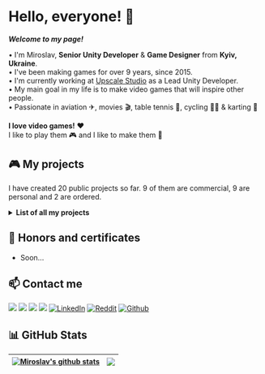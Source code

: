# Hello, everyone! 👋
<b><i>Welcome to my page!</i></b>

• I'm Miroslav, <b>Senior Unity Developer</b> & <b>Game Designer</b> from <b>Kyiv, Ukraine</b>.<br>
• I've been making games for over 9 years, since 2015.<br>
• I'm currently working at [Upscale Studio](https://x.com/upscale_with_us) as a Lead Unity Developer.<br>
• My main goal in my life is to make video games that will inspire other people.<br>
• Passionate in aviation ✈, movies 🎬, table tennis 🏓, cycling 🚴‍♂️ & karting 🏁

<b>I love video games!</b> ❤<br> 
I like to play them 🎮 and I like to make them 🔨<br>

## 🎮 My projects
I have created 20 public projects so far. 9 of them are commercial, 9 are personal and 2 are ordered.

<details>
  <summary><b>List of all my projects</b></summary>
  
| | Title | Year | Type | Platform | Genre | Status | URL |
| :---: | :--- | :---: | :---: | :---: | :---: | :---: | :---: |
| 🚌 | Idle Bus Station | 2024 | Game | Mobile | Tycoon | Commercial | [<img align="center" src="https://github.com/MiroslavShard/miroslavshard/blob/main/google-play.png" width="30%" height="30%">](https://play.google.com/store/apps/details?id=com.cobragames.idle.bus.station.tycoon.coach.empire.simulator)
| |
| 🚇 | Idle Subway Tycoon | 2023 | Game | Mobile | Tycoon | Commercial | [<img align="center" src="https://github.com/MiroslavShard/miroslavshard/blob/main/google-play.png" width="30%" height="30%">](https://play.google.com/store/apps/details?id=com.cobragames.idle.subway.tycoon.train.station.empire.underground.railway.tran.railroad.simulator)
| ✈ | Idle Airplane Factory | 2023 | Game | Mobile | Tycoon | Commercial | [<img align="center" src="https://github.com/MiroslavShard/miroslavshard/blob/main/google-play.png" width="30%" height="30%">](https://play.google.com/store/apps/details?id=com.cobragames.idle.airplane.factory.tycoon.aircraft.airport.empire.airlines)
| 🚚 | Mini Truck Simulator | 2023 | Game | Mobile | Simulator | Commercial | [<img align="center" src="https://github.com/MiroslavShard/miroslavshard/blob/main/google-play.png" width="30%" height="30%">](https://play.google.com/store/apps/details?id=com.cobragames.truck) |
| |
| 🐍 | Car Snake Online | 2022 | Game | Mobile | Hyper Casual | Commercial | [<img align="center" src="https://github.com/MiroslavShard/miroslavshard/blob/main/google-play.png" width="30%" height="30%">](https://play.google.com/store/apps/details?id=com.cobragames.snake) |
| |
| 💾 | Save GameDev | 2021 | Game | Desktop | Shooter | Personal | [<img align="center" src="https://github.com/MiroslavShard/miroslavshard/blob/main/github.png" width="30%" height="30%">](https://github.com/MiroslavShard/genesis-game-jam-2021) |
| 🚇 | Euro Subway Simulator | 2021 | Game | Mobile | Simulator | Commercial | [<img align="center" src="https://github.com/MiroslavShard/miroslavshard/blob/main/google-play.png" width="30%" height="30%">](https://play.google.com/store/apps/details?id=com.cobragames.subway) |
| 🧪 | Chemistry AR | 2021 | App | Mobile | AR | Personal | [<img align="center" src="https://github.com/MiroslavShard/miroslavshard/blob/main/github.png" width="30%" height="30%">](https://github.com/MiroslavShard/chemistry-ar) |
| |
| 🐟 | Clean a Fish | 2020 | Game | Mobile | Simulator | Freelance | [<img align="center" src="https://github.com/MiroslavShard/miroslavshard/blob/main/google-play.png" width="30%" height="30%">](https://play.google.com/store/apps/details?id=com.figasegames.cleanafish) |
| 📚 | English for Kids VR | 2020 | Game | Mobile | VR | Freelance | [<img align="center" src="https://github.com/MiroslavShard/miroslavshard/blob/main/youtube.png" width="30%" height="30%">](https://youtu.be/iliEnVbnyqs) |
| 📱 | Overda Mobile | 2020 | App | Mobile | Tools | Commercial | [<img align="center" src="https://github.com/MiroslavShard/miroslavshard/blob/main/google-play.png" width="30%" height="30%">](https://play.google.com/store/apps/details?id=com.overda.mobile) |
| |
| 🌎 | Liquid Galaxy AR | 2019 | App | Mobile | AR | Personal | [<img align="center" src="https://github.com/MiroslavShard/miroslavshard/blob/main/youtube.png" width="30%" height="30%">](https://youtu.be/bZKDtK1u8EM) |
| 🚀 | Way to space | 2019 | Game | Mobile | Simulator | Personal | [<img align="center" src="https://github.com/MiroslavShard/miroslavshard/blob/main/youtube.png" width="30%" height="30%">](https://youtu.be/mhRB09zAk0o) |
| |
| 💵 | Business Clicker: Evolution | 2018 | Game | Mobile | Clicker | Commercial | [<img align="center" src="https://github.com/MiroslavShard/miroslavshard/blob/main/google-play.png" width="30%" height="30%">](https://play.google.com/store/apps/details?id=org.cobragames.businessclickerevolution) |
| 🛡 | Clash of Towns | 2018 | Game | Mobile | Tower Defence | Personal | - |
| 📷 | Dollar AR | 2018 | App | Mobile | AR | Personal | - |
| 🍀 | Biology AR | 2018 | App | Mobile | AR | Personal | - |
| |
| 💵 | Business Clicker: Classic | 2017 | Game | Mobile | Clicker | Commercial | [<img align="center" src="https://github.com/MiroslavShard/miroslavshard/blob/main/google-play.png" width="30%" height="30%">](https://play.google.com/store/apps/details?id=com.CobraGames.BusinessClicker) |
| |
| 🔬 | The Laboratory of «Science Job» | 2016 | Game | Desktop | Platform Game | Personal | - |
| 🔍 | Open World | 2016 | Game | Desktop | Exploration | Personal | - |
</details>

## 🥇 Honors and certificates
- Soon...

## 📫 Contact me
<a href="mailto:miroslavshard@gmail.com"><img src="https://img.shields.io/badge/Gmail-D14836?&style=for-the-badge&logo=gmail&logoColor=white"></a> <a href="https://t.me/miroslavshard"><img src="https://img.shields.io/badge/Telegram-2CA5E0?style=for-the-badge&logo=telegram&logoColor=white"></a> <a href="https://www.instagram.com/miroslavshard/"><img src="https://img.shields.io/badge/instagram-%23E4405F.svg?&style=for-the-badge&logo=instagram&logoColor=white"></a> <a href="https://www.twitter.com/miroslavshard"><img src="https://img.shields.io/badge/twitter-%231DA1F2.svg?&style=for-the-badge&logo=twitter&logoColor=white"></a> <a href="https://linkedin.com/in/miroslavshard" target="_blank"><img alt="LinkedIn" src="https://img.shields.io/badge/LinkedIn-0077B5?&style=for-the-badge&logo=LinkedIn&logoColor=white"/></a> <a href="https://reddit.com/user/miroslavshard" target="_blank"><img alt="Reddit" src="https://img.shields.io/badge/Reddit-FF4500?&style=for-the-badge&logo=reddit&logoColor=white"/></a> <a href="https://github.com/miroslavshard" target="_blank"><img alt="Github" src="https://img.shields.io/badge/GitHub-%2312100E.svg?&style=for-the-badge&logo=Github&logoColor=white"/></a>

## 📊 GitHub Stats
| <a href="https://github.com/miroslavshard/github-readme-stats"><img align="center" src="https://github-readme-stats.vercel.app/api?username=miroslavshard&show_icons=true&include_all_commits=true&count_private=true&theme=buefy&hide_border=true" alt="Miroslav's github stats" /></a> | <a href="https://github.com/miroslavshard/github-readme-stats"><img align="center" src="https://github-readme-stats.vercel.app/api/top-langs/?username=miroslavshard&layout=compact&theme=buefy&hide_border=true" /></a> |
| ------------- | ------------- |
